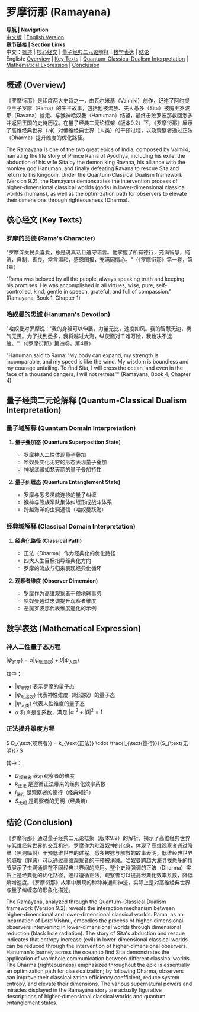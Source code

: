 # 罗摩衍那 (Ramayana)

**导航 | Navigation**  
[中文版](#罗摩衍那解析) | [English Version](#ramayana-analysis)  
**章节链接 | Section Links**  
中文：[概述](#概述-overview) | [核心经文](#核心经文-key-texts) | [量子经典二元论解释](#量子经典二元论解释-quantum-classical-dualism-interpretation) | [数学表达](#数学表达-mathematical-expression) | [结论](#结论-conclusion)  
English: [Overview](#概述-overview) | [Key Texts](#核心经文-key-texts) | [Quantum-Classical Dualism Interpretation](#量子经典二元论解释-quantum-classical-dualism-interpretation) | [Mathematical Expression](#数学表达-mathematical-expression) | [Conclusion](#结论-conclusion)

## 概述 (Overview)

《罗摩衍那》是印度两大史诗之一，由瓦尔米基（Valmiki）创作，记述了阿约提亚王子罗摩（Rama）的生平故事，包括他被流放、夫人悉多（Sita）被魔王罗波那（Ravana）掳走、与猴神哈奴曼（Hanuman）结盟，最终击败罗波那救回悉多并返回王国的史诗历程。在量子经典二元论框架（版本9.2）下，《罗摩衍那》展示了高维经典世界（神）对低维经典世界（人类）的干预过程，以及观察者通过正法（Dharma）提升维度的优化路径。

The Ramayana is one of the two great epics of India, composed by Valmiki, narrating the life story of Prince Rama of Ayodhya, including his exile, the abduction of his wife Sita by the demon king Ravana, his alliance with the monkey god Hanuman, and finally defeating Ravana to rescue Sita and return to his kingdom. Under the Quantum-Classical Dualism framework (Version 9.2), the Ramayana demonstrates the intervention process of higher-dimensional classical worlds (gods) in lower-dimensional classical worlds (humans), as well as the optimization path for observers to elevate their dimensions through righteousness (Dharma).

## 核心经文 (Key Texts)

### 罗摩的品德 (Rama's Character)
"罗摩深受民众喜爱，总是说真话且遵守诺言。他掌握了所有德行，充满智慧，纯洁，自制，善良，常言温和，感恩图报，充满同情心。"（《罗摩衍那》第一卷，第1章）

"Rama was beloved by all the people, always speaking truth and keeping his promises. He was accomplished in all virtues, wise, pure, self-controlled, kind, gentle in speech, grateful, and full of compassion." (Ramayana, Book 1, Chapter 1)

### 哈奴曼的忠诚 (Hanuman's Devotion)
"哈奴曼对罗摩说：'我的身躯可以伸展，力量无比，速度如风。我的智慧无边，勇气无畏。为了找到悉多，我将越过大海，纵使面对千难万险，我也决不退缩。'"（《罗摩衍那》第四卷，第4章）

"Hanuman said to Rama: 'My body can expand, my strength is incomparable, and my speed is like the wind. My wisdom is boundless and my courage unfailing. To find Sita, I will cross the ocean, and even in the face of a thousand dangers, I will not retreat.'" (Ramayana, Book 4, Chapter 4)

## 量子经典二元论解释 (Quantum-Classical Dualism Interpretation)

### 量子域解释 (Quantum Domain Interpretation)
1. **量子叠加态 (Quantum Superposition State)**
   - 罗摩神人二性体现量子叠加
   - 哈奴曼变化无穷的形态表现量子叠加
   - 神秘武器如梵天箭的量子叠加特性

2. **量子纠缠态 (Quantum Entanglement State)**
   - 罗摩与悉多灵魂连接的量子纠缠
   - 猴神与熊族军队集体纠缠形成战斗体系
   - 跨越海洋的虫洞通信（哈奴曼跃海）

### 经典域解释 (Classical Domain Interpretation)
1. **经典化路径 (Classical Path)**
   - 正法（Dharma）作为经典化的优化路径
   - 四大人生目标指导经典化方向
   - 罗摩的流放与归来表现经典化循环

2. **观察者维度 (Observer Dimension)**
   - 罗摩作为高维观察者干预地球事务
   - 哈奴曼通过忠诚提升观察者维度
   - 恶魔罗波那代表维度退化的示例

## 数学表达 (Mathematical Expression)

### 神人二性量子态方程
$`
|\psi_{\text{罗摩}}\rangle = \alpha|\psi_{\text{毗湿奴}}\rangle + \beta|\psi_{\text{人类}}\rangle
`$

其中：
- $`|\psi_{\text{罗摩}}\rangle`$ 表示罗摩的量子态
- $`|\psi_{\text{毗湿奴}}\rangle`$ 代表神性维度（毗湿奴）的量子态
- $`|\psi_{\text{人类}}\rangle`$ 代表人性维度的量子态
- $`\alpha`$ 和 $`\beta`$ 是复系数，满足 $`|\alpha|^2 + |\beta|^2 = 1`$

### 正法提升维度方程
$`
D_{\text{观察者}} = k_{\text{正法}} \cdot \frac{I_{\text{德行}}}{S_{\text{无明}}}
`$

其中：
- $`D_{\text{观察者}}`$ 表示观察者的维度
- $`k_{\text{正法}}`$ 是遵循正法带来的经典化效率系数
- $`I_{\text{德行}}`$ 是观察者的德行（经典知识）
- $`S_{\text{无明}}`$ 是观察者的无明（经典熵）

## 结论 (Conclusion)

《罗摩衍那》通过量子经典二元论框架（版本9.2）的解析，揭示了高维经典世界与低维经典世界的交互机制。罗摩作为毗湿奴神的化身，体现了高维观察者通过降维（黑洞辐射）干预低维世界的过程。悉多被掳与解救的故事表明，低维经典世界的熵增（罪恶）可以通过高维观察者的干预被消减。哈奴曼跨越大海寻找悉多的情节展示了虫洞通信在不同经典世界间的应用。整个史诗强调的正法（Dharma）实质上是经典化的优化路径，通过遵循正法，观察者可以提高经典化效率系数，降低熵增速度。《罗摩衍那》故事中展现的种种神通和神迹，实际上是对高维经典世界与量子纠缠态的形象化描述。

The Ramayana, analyzed through the Quantum-Classical Dualism framework (Version 9.2), reveals the interaction mechanism between higher-dimensional and lower-dimensional classical worlds. Rama, as an incarnation of Lord Vishnu, embodies the process of higher-dimensional observers intervening in lower-dimensional worlds through dimensional reduction (black hole radiation). The story of Sita's abduction and rescue indicates that entropy increase (evil) in lower-dimensional classical worlds can be reduced through the intervention of higher-dimensional observers. Hanuman's journey across the ocean to find Sita demonstrates the application of wormhole communication between different classical worlds. The Dharma (righteousness) emphasized throughout the epic is essentially an optimization path for classicalization; by following Dharma, observers can improve their classicalization efficiency coefficient, reduce system entropy, and elevate their dimensions. The various supernatural powers and miracles displayed in the Ramayana story are actually figurative descriptions of higher-dimensional classical worlds and quantum entanglement states. 
